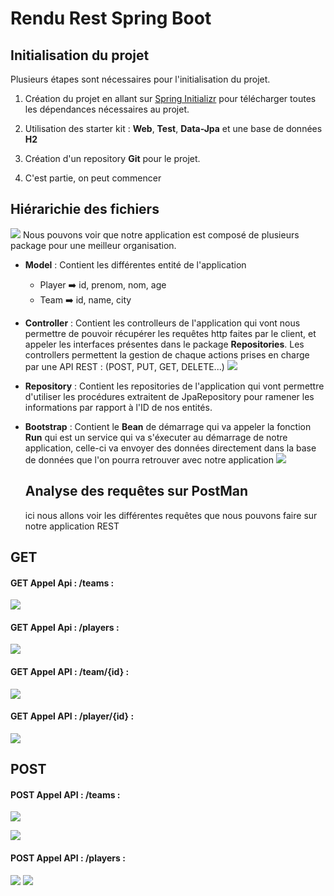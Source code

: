 # Rendu Rest Spring Boot

## Initialisation du projet

Plusieurs étapes sont nécessaires pour l'initialisation du projet.

1. Création du projet en allant sur <a href="https://start.spring.io/">Spring Initializr</a> pour télécharger toutes les dépendances nécessaires au projet.
2. Utilisation des starter kit : **Web**, **Test**, **Data-Jpa** et une base de données **H2**

3. Création d'un repository **Git** pour le projet.
4. C'est partie, on peut commencer

## Hiérarichie des fichiers

<img src="./Tree.png"></img>
Nous pouvons voir que notre application est composé de plusieurs package pour une meilleur organisation.

- **Model** : Contient les différentes entité de l'application
  - Player ➡️ id, prenom, nom, age
  - Team ➡️ id, name, city
- **Controller** : Contient les controlleurs de l'application qui vont nous permettre de pouvoir récupérer les requêtes http faites par le client, et appeler les interfaces présentes dans le package **Repositories**. Les controllers permettent la gestion de chaque actions prises en charge par une API REST : (POST, PUT, GET, DELETE...)
  <img src="./Controller.png"></img>

- **Repository** : Contient les repositories de l'application qui vont permettre d'utiliser les procédures extraitent de JpaRepository pour ramener les informations par rapport à l'ID de nos entités.
- **Bootstrap** : Contient le **Bean** de démarrage qui va appeler la fonction **Run** qui est un service qui va s'éxecuter au démarrage de notre application, celle-ci va envoyer des données directement dans la base de données que l'on pourra retrouver avec notre application
  <img src="./bootstrap.png"></img>

  ## Analyse des requêtes sur PostMan

  ici nous allons voir les différentes requêtes que nous pouvons faire sur notre application REST

## GET

#### GET Appel Api : /teams :

<img src="./postmangetallteams.png"></img>

#### GET Appel Api : /players :

<img src="./postmangetallplayers.png"></img>

#### GET Appel API : /team/{id} :

<img src="./postmangetoneteam.png"></img>

#### GET Appel API : /player/{id} :

<img src="./postmangetoneplayer.png"></img>

## POST

#### POST Appel API : /teams :

<img src="./postmanpostteams.png"> </img>

<img src="./postmanpostteams2.png"> </img>

#### POST Appel API : /players :

<img src="./postmanpostteams.png"> </img>
<img src="./postmanpostteams2.png"> </img>
